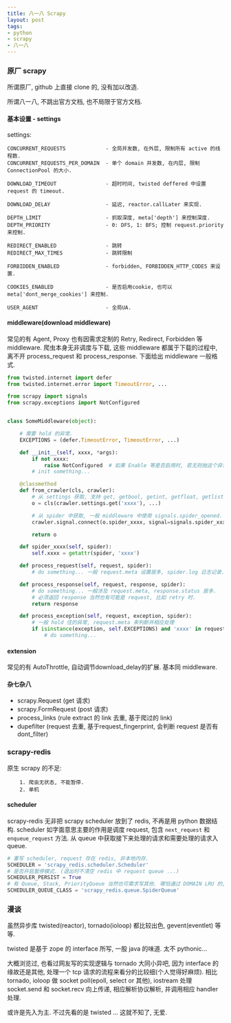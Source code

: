 ```yaml
---
title: 八一八 Scrapy
layout: post
tags:
- python
- scrapy
- 八一八
---
```


### 原厂 scrapy

所谓原厂, github 上直接 clone 的, 没有加以改造.

所谓八一八, 不跳出官方文档, 也不局限于官方文档.

#### 基本设置 - settings

settings:

~~~ nohighlight
CONCURRENT_REQUESTS             - 全局并发数, 在外层, 限制所有 active 的线程数.
CONCURRENT_REQUESTS_PER_DOMAIN  - 单个 domain 并发数, 在内层, 限制 ConnectionPool 的大小.

DOWNLOAD_TIMEOUT                - 超时时间, twisted deffered 中设置 request 的 timeout.

DOWNLOAD_DELAY                  - 延迟, reactor.callLater 来实现.

DEPTH_LIMIT                     - 抓取深度, meta['depth'] 来控制深度.
DEPTH_PRIORITY                  - 0: DFS, 1: BFS; 控制 request.priority 来控制.

REDIRECT_ENABLED                - 跳转
REDIRECT_MAX_TIMES              - 跳转限制

FORBIDDEN_ENABLED               - forbidden, FORBIDDEN_HTTP_CODES 来设置.

COOKIES_ENABLED                 - 是否启用cookie, 也可以 meta['dont_merge_cookies'] 来控制.

USER_AGENT                      - 全局UA.
~~~

#### middleware(download middleware)

常见的有 Agent, Proxy 也有因需求定制的 Retry, Redirect, Forbidden 等 middleware. 爬虫本身无非调度与下载, 这些 middleware 都属于下载的过程中, 离不开 process_request 和 process_response. 下面给出 middleware 一般格式.

~~~ python
from twisted.internet import defer
from twisted.internet.error import TimeoutError, ...

from scrapy import signals
from scrapy.exceptions import NotConfigured


class SomeMiddleware(object):

    # 需要 hold 的异常.
    EXCEPTIONS = (defer.TimeoutError, TimeoutError, ...)

    def __init__(self, xxxx, *args):
        if not xxxx:
            raise NotConfigured  # 如果 Enable 等是否启用时, 若无则抛这个异常.
        # init something...

    @classmethod
    def from_crawler(cls, crawler):
        # 从 settings 获取, 支持 get, getbool, getint, getfloat, getlist.
        o = cls(crawler.settings.get('xxxx'), ...)

        # 从 spider 中获取, 一般 middleware 中使用 signals.spider_opened.
        crawler.signal.connect(o.spider_xxxx, signal=signals.spider_xxxx)

        return o

    def spider_xxxx(self, spider):
        self.xxxx = getattr(spider, 'xxxx')

    def process_request(self, request, spider):
        # do something... 一般 request.meta 设置居多, spider.log 日志记录.

    def process_response(self, request, response, spider):
        # do something... 一般涉及 request.meta, response.status 居多.
        # 必须返回 response 当然也有可能是 request, 比如 retry 时.
        return response

    def process_exception(self, request, exception, spider):
        # 一般 hold 住的异常, request.meta 来判断并相应处理
        if isinstance(exception, self.EXCEPTIONS) and 'xxxx' in request.meta:
            # do something...
~~~

#### extension

常见的有 AutoThrottle, 自动调节download_delay的扩展. 基本同 middleware.

#### 杂七杂八

* scrapy.Request (get 请求)
* scrapy.FormRequest (post 请求)
* process_links (rule extract 的 link 去重, 基于爬过的 link)
* dupefilter (request 去重, 基于request_fingerprint, 会判断 request 是否有 dont_filter)

### scrapy-redis

原生 scrapy 的不足:

~~~ nohighlight
    1. 爬虫无状态, 不能暂停.
    2. 单机
~~~

#### scheduler

scrapy-redis 无非把 scrapy scheduler 放到了 redis, 不再是用 python 数据结构. scheduler 如字面意思主要的作用是调度 request, 包含 `next_request` 和 `enqueue_request` 方法. 从 queue 中获取接下来处理的请求和需要处理的请求入 queue.

~~~ python
# 重写 scheduler, request 存在 redis, 非本地内存.
SCHEDULER = 'scrapy_redis.scheduler.Scheduler'
# 是否开启暂停模式. (退出时不清空 redis 中 request queue ...)
SCHEDULER_PERSIST = True
# 有 Queue, Stack, PriorityQueue 当然也可需求写其他. 哪怕通过 DOMAIN LRU 的, 理论上未尝不可.
SCHEDULER_QUEUE_CLASS = 'scrapy_redis.queue.SpiderQueue'
~~~

### 漫谈

虽然异步库 twisted(reactor), tornado(ioloop) 都比较出色, gevent(eventlet) 等等.

twisted 是基于 zope 的 interface 所写, 一股 java 的味道. 太不 pythonic...

大概浏览过, 也看过网友写的实现逻辑与 tornado 大同小异吧, 因为 interface 的缘故还是其他, 处理一个 tcp 请求的流程来看分的比较细(个人觉得好麻烦). 相比 tornado, ioloop 做 socket poll(epoll, select or 其他), iostream 处理 socket.send 和 socket.recv 向上传递, 相应解析协议解析, 并调用相应 handler 处理.

或许是先入为主. 不过先看的是 twisted ... 这就不知了, 无爱.
